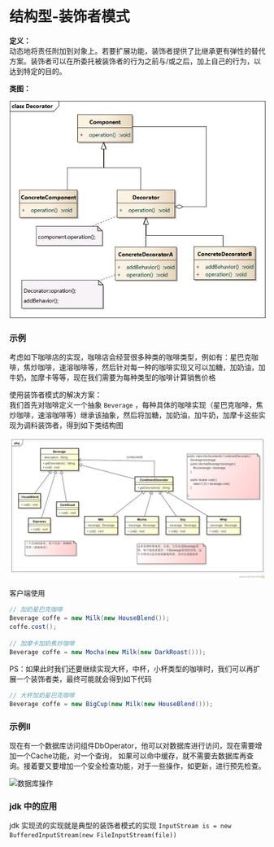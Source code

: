 # 结构型-装饰者模式


**定义：**  
动态地将责任附加到对象上。若要扩展功能，装饰者提供了比继承更有弹性的替代方案。装饰者可以在所委托被装饰者的行为之前与/或之后，加上自己的行为，以达到特定的目的。


**类图：**  

![装饰者模式类图](./images/00012.png)


### 示例
考虑如下咖啡店的实现，咖啡店会经营很多种类的咖啡类型，例如有：星巴克咖啡，焦炒咖啡，速溶咖啡等，然后针对每一种的咖啡实现又可以加糖，加奶油，加牛奶，加摩卡等等，现在我们需要为每种类型的咖啡计算销售价格

使用装饰者模式的解决方案：  
我们首先对咖啡定义一个抽象 `Beverage` ，每种具体的咖啡实现（星巴克咖啡，焦炒咖啡，速溶咖啡等）继承该抽象，然后将加糖，加奶油，加牛奶，加摩卡这些实现为调料装饰者，得到如下类结构图

![装饰者模式类图](./images/00013.png)

客户端使用
``` java
// 加奶星巴克咖啡
Beverage coffe = new Milk(new HouseBlend());
coffe.cost();

// 加摩卡加奶焦炒咖啡
Beverage coffe = new Mocha(new Milk(new DarkRoast()));
```

PS：如果此时我们还要继续实现大杯，中杯，小杯类型的咖啡时，我们可以再扩展一个装饰者类，最终可能就会得到如下代码

``` java
// 大杯加奶星巴克咖啡
Beverage coffe = new BigCup(new Milk(new HouseBlend()));
```

### 示例II
现在有一个数据库访问组件DbOperator，他可以对数据库进行访问，现在需要增加一个Cache功能，对一个查询， 如果可以命中缓存，就不需要去数据库再查询。接着要又要增加一个安全检查功能，对于一些操作，如更新，进行预先检查。

![数据库操作](https://note.youdao.com/yws/public/resource/80233d55ae19784a21eb57ba8909198c/xmlnote/6FA8FDABF9BC47889D21A5D691763404/34527)


### jdk 中的应用

jdk 实现流的实现就是典型的装饰者模式的实现 `InputStream is = new BufferedInputStream(new FileInputStream(file))`
